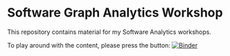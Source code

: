 # Software Graph Analytics Workshop

This repository contains material for my Software Analytics workshops.

To play around with the content, please press the button: [![Binder](https://mybinder.org/badge_logo.svg)](https://mybinder.org/v2/gh/feststelltaste/software-graph-analytics-workshop/HEAD?urlpath=%2Fnotebooks%2F)
